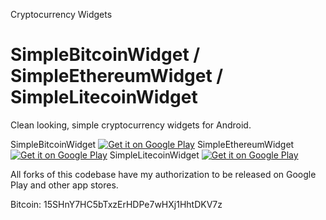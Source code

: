 Cryptocurrency Widgets

SimpleBitcoinWidget / SimpleEthereumWidget / SimpleLitecoinWidget
===================

Clean looking, simple cryptocurrency widgets for Android.

SimpleBitcoinWidget <a href='https://play.google.com/store/apps/details?id=com.brentpanther.bitcoinwidget&pcampaignid=MKT-Other-global-all-co-prtnr-py-PartBadge-Mar2515-1'><img alt='Get it on Google Play' src='https://play.google.com/intl/en_us/badges/images/generic/en_badge_web_generic.png'/></a>
SimpleEthereumWidget <a href='https://play.google.com/store/apps/details?id=com.brentpanther.ethereumwidget&pcampaignid=MKT-Other-global-all-co-prtnr-py-PartBadge-Mar2515-1'><img alt='Get it on Google Play' src='https://play.google.com/intl/en_us/badges/images/generic/en_badge_web_generic.png'/></a>
SimpleLitecoinWidget <a href='https://play.google.com/store/apps/details?id=com.brentpanther.litecoinwidget&pcampaignid=MKT-Other-global-all-co-prtnr-py-PartBadge-Mar2515-1'><img alt='Get it on Google Play' src='https://play.google.com/intl/en_us/badges/images/generic/en_badge_web_generic.png'/></a>

All forks of this codebase have my authorization to be released on Google Play and other app stores.

Bitcoin: 15SHnY7HC5bTxzErHDPe7wHXj1HhtDKV7z
